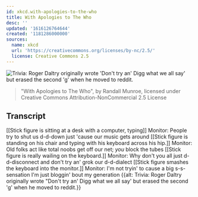 ```yaml
---
id: xkcd.with-apologies-to-the-who
title: With Apologies to The Who
desc: ''
updated: '1616126764644'
created: '1181286000000'
sources:
  name: xkcd
  url: 'https://creativecommons.org/licenses/by-nc/2.5/'
  license: Creative Commons 2.5
---
```

![Trivia: Roger Daltry originally wrote 'Don't try an' Digg what we all say' but erased the second 'g' when he moved to reddit.](https://imgs.xkcd.com/comics/with_apologies_to_the_who.png)
> "With Apologies to The Who", by Randall Munroe, licensed under Creative Commons Attribution-NonCommercial 2.5 License

## Transcript
[[Stick figure is sitting at a desk with a computer, typing]]
Monitor: People try to shut us d-d-down 
 just 'cause our music gets around
[[Stick figure is standing on his chair and typing with his keyboard across his hip.]]
Monitor: Old folks act like total noobs 
 get off our net; _you_ block the tubes
[[Stick figure is really wailing on the keyboard.]]
Monitor: Why don't you all just d-d-disconnect 
 and don't try an' grok our d-d-dialect
[[Stick figure smashes the keyboard into the monitor.]]
Monitor: I'm not tryin' to cause a big s-s-sensation 
 I'm just bloggin' bout my generation
{{alt: Trivia: Roger Daltry originally wrote "Don't try an' Digg what we all say' but erased the second 'g' when he moved to reddit.}}
